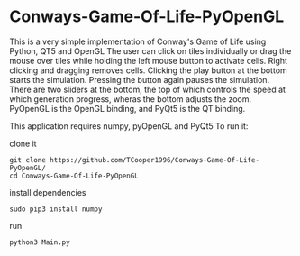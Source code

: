 # Conways-Game-Of-Life-PyOpenGL
This is a very simple implementation of Conway's Game of Life using Python, QT5 and OpenGL
The user can click on tiles individually or drag the mouse over tiles while holding the left mouse button to activate cells.
Right clicking and dragging removes cells. Clicking the play button at the bottom starts the simulation. Pressing the button again pauses the simulation. There are two sliders at the bottom, the top of which controls the speed at which generation progress, wheras the bottom adjusts the zoom. 
PyOpenGL is the OpenGL binding, and PyQt5 is the QT binding.

This application requires numpy, pyOpenGL and PyQt5
To run it:

clone it
```
git clone https://github.com/TCooper1996/Conways-Game-Of-Life-PyOpenGL/
cd Conways-Game-Of-Life-PyOpenGL
```

install dependencies
```
sudo pip3 install numpy
```

run
```
python3 Main.py
```
